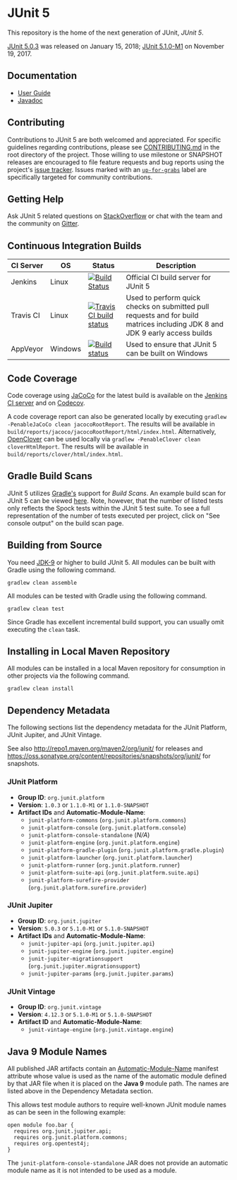 # JUnit 5

This repository is the home of the next generation of JUnit, _JUnit 5_.

[JUnit 5.0.3](https://github.com/junit-team/junit5/releases/tag/r5.0.3)
was released on January 15, 2018;
[JUnit 5.1.0-M1](https://github.com/junit-team/junit5/releases/tag/r5.1.0-M1)
on November 19, 2017.

## Documentation

- [User Guide]
- [Javadoc]

## Contributing

Contributions to JUnit 5 are both welcomed and appreciated. For specific guidelines
regarding contributions, please see [CONTRIBUTING.md] in the root directory of the
project. Those willing to use milestone or SNAPSHOT releases are encouraged
to file feature requests and bug reports using the project's
[issue tracker](https://github.com/junit-team/junit5/issues). Issues marked with an
<a href="https://github.com/junit-team/junit5/issues?q=is%3Aissue+is%3Aopen+label%3Aup-for-grabs">`up-for-grabs`</a>
label are specifically targeted for community contributions.

## Getting Help

Ask JUnit 5 related questions on [StackOverflow] or chat with the team and the community on [Gitter].

## Continuous Integration Builds

| CI Server | OS      | Status | Description |
| --------- | ------- | ------ | ----------- |
| Jenkins   | Linux   | [![Build Status](https://junit.ci.cloudbees.com/job/JUnit5/job/master/badge/icon)](https://junit.ci.cloudbees.com/blue/organizations/jenkins/JUnit5/branches/) | Official CI build server for JUnit 5 |
| Travis CI | Linux   | [![Travis CI build status](https://travis-ci.org/junit-team/junit5.svg?branch=master)](https://travis-ci.org/junit-team/junit5) | Used to perform quick checks on submitted pull requests and for build matrices including JDK 8 and JDK 9 early access builds |
| AppVeyor  | Windows | [![Build status](https://ci.appveyor.com/api/projects/status/xv8wc8w9sr44ghc4/branch/master?svg=true)](https://ci.appveyor.com/project/marcphilipp/junit5/branch/master) | Used to ensure that JUnit 5 can be built on Windows |

## Code Coverage

Code coverage using [JaCoCo] for the latest build is available on the
[Jenkins CI server] and on [Codecov].

A code coverage report can also be generated locally by executing
`gradlew -PenableJaCoCo clean jacocoRootReport`. The results will be available in
`build/reports/jacoco/jacocoRootReport/html/index.html`.
Alternatively, [OpenClover] can be used locally via
`gradlew -PenableClover clean cloverHtmlReport`. The results will be available in
`build/reports/clover/html/index.html`.

## Gradle Build Scans

JUnit 5 utilizes [Gradle's](https://gradle.com/) support for _Build Scans_. An example
build scan for JUnit 5 can be viewed [here](https://scans.gradle.com/s/pgjgssca2kkli).
Note, however, that the number of listed tests only reflects the Spock tests within the
JUnit 5 test suite. To see a full representation of the number of tests executed per
project, click on "See console output" on the build scan page.

## Building from Source

You need [JDK-9] or higher to build JUnit 5.
All modules can be built with Gradle using the following command.

```
gradlew clean assemble
```

All modules can be tested with Gradle using the following command.

```
gradlew clean test
```

Since Gradle has excellent incremental build support, you can usually omit executing the `clean` task.

## Installing in Local Maven Repository

All modules can be installed in a local Maven repository for consumption in other projects via the following command.

```
gradlew clean install
```

## Dependency Metadata

The following sections list the dependency metadata for the JUnit Platform, JUnit
Jupiter, and JUnit Vintage.

See also <http://repo1.maven.org/maven2/org/junit/> for releases and <https://oss.sonatype.org/content/repositories/snapshots/org/junit/> for snapshots.

### JUnit Platform

- **Group ID**: `org.junit.platform`
- **Version**: `1.0.3` or `1.1.0-M1` or `1.1.0-SNAPSHOT`
- **Artifact IDs** and **Automatic-Module-Name**:
  - `junit-platform-commons` (`org.junit.platform.commons`)
  - `junit-platform-console` (`org.junit.platform.console`)
  - `junit-platform-console-standalone` (*N/A*)
  - `junit-platform-engine` (`org.junit.platform.engine`)
  - `junit-platform-gradle-plugin` (`org.junit.platform.gradle.plugin`)
  - `junit-platform-launcher` (`org.junit.platform.launcher`)
  - `junit-platform-runner` (`org.junit.platform.runner`)
  - `junit-platform-suite-api` (`org.junit.platform.suite.api`)
  - `junit-platform-surefire-provider` (`org.junit.platform.surefire.provider`)

### JUnit Jupiter

- **Group ID**: `org.junit.jupiter`
- **Version**: `5.0.3` or `5.1.0-M1` or `5.1.0-SNAPSHOT`
- **Artifact IDs** and **Automatic-Module-Name**:
  - `junit-jupiter-api` (`org.junit.jupiter.api`)
  - `junit-jupiter-engine` (`org.junit.jupiter.engine`)
  - `junit-jupiter-migrationsupport` (`org.junit.jupiter.migrationsupport`)
  - `junit-jupiter-params` (`org.junit.jupiter.params`)

### JUnit Vintage

- **Group ID**: `org.junit.vintage`
- **Version**: `4.12.3` or `5.1.0-M1` or `5.1.0-SNAPSHOT`
- **Artifact ID** and **Automatic-Module-Name**:
  - `junit-vintage-engine` (`org.junit.vintage.engine`)

## Java 9 Module Names

All published JAR artifacts contain an [Automatic-Module-Name] manifest attribute
whose value is used as the name of the automatic module defined by that JAR file
when it is placed on the **Java 9** module path. The names are listed above in the
Dependency Metadata section.

This allows test module authors to require well-known JUnit module names as
can be seen in the following example:

```
open module foo.bar {
  requires org.junit.jupiter.api;
  requires org.junit.platform.commons;
  requires org.opentest4j;
}
```

The `junit-platform-console-standalone` JAR does not provide an automatic module name
as it is not intended to be used as a module.


[Automatic-Module-Name]: http://mail.openjdk.java.net/pipermail/jpms-spec-experts/2017-April/000667.html
[Codecov]: https://codecov.io/gh/junit-team/junit5
[CONTRIBUTING.md]: https://github.com/junit-team/junit5/blob/master/CONTRIBUTING.md
[Gitter]: https://gitter.im/junit-team/junit5
[JaCoCo]: http://www.eclemma.org/jacoco/
[Javadoc]: http://junit.org/junit5/docs/current/api/
[JDK-9]: http://jdk.java.net/9/
[Jenkins CI server]: https://junit.ci.cloudbees.com/job/JUnit5/job/master/lastSuccessfulBuild/artifact/build/reports/jacoco/jacocoRootReport/html/index.html
[OpenClover]: http://openclover.org
[Prototype]: https://github.com/junit-team/junit5/wiki/Prototype
[StackOverflow]: https://stackoverflow.com/questions/tagged/junit5
[User Guide]: http://junit.org/junit5/docs/current/user-guide/

